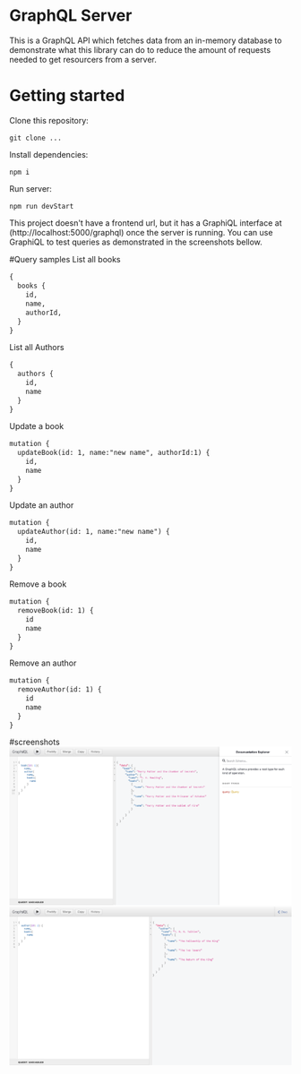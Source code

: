 # GraphQL Server

This is a GraphQL API which fetches data from an in-memory database to demonstrate what this library can do to reduce the amount of requests needed to get resourcers from a server.

# Getting started
Clone this repository:
```
git clone ...
```

Install dependencies:
```
npm i
```

Run server:
```
npm run devStart
```
This project doesn't have a frontend url, but it has a GraphiQL interface at (http://localhost:5000/graphql) once the server is running. You can use GraphiQL to test queries as demonstrated in the screenshots bellow.

#Query samples
List all books
```
{
  books {
    id,
    name,
    authorId,
  }
}

```
List all Authors
```
{
  authors {
    id,
    name
  }
}
```
Update a book
```
mutation {
  updateBook(id: 1, name:"new name", authorId:1) {
    id,
    name
  }
}
```

Update an author
```
mutation {
  updateAuthor(id: 1, name:"new name") {
    id,
    name
  }
}
```

Remove a book
```
mutation {
  removeBook(id: 1) {
    id
    name
  }
}
```
Remove an author
```
mutation {
  removeAuthor(id: 1) {
    id
    name
  }
}
```

#screenshots
<img src="./screenshots/graphql-server-screenshot1.png?raw=true">
<img src="./screenshots/graphql-server-screenshot2.png?raw=true">

